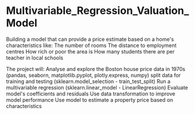 # Multivariable_Regression_Valuation_Model
Building a model that can provide a price estimate based on a home's characteristics like:
The number of rooms
The distance to employment centres
How rich or poor the area is
How many students there are per teacher in local schools

The project will:
Analyse and explore the Boston house price data in 1970s (pandas, seaborn, matplotlib.pyplot, plotly.express, numpy)
split data for training and testing (sklearn.model_selection - train_test_split)
Run a multivariable regression (sklearn.linear_model - LinearRegression)
Evaluate model's coefficients and residuals
Use data transformation to improve model performance
Use model to estimate a property price based on characteristics
